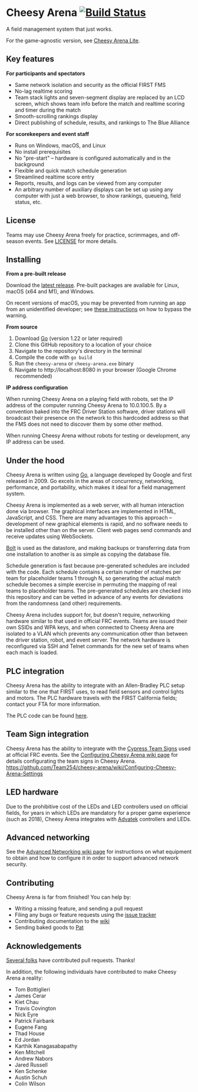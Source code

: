 Cheesy Arena [![Build Status](https://github.com/Team254/cheesy-arena/actions/workflows/test.yml/badge.svg)](https://github.com/Team254/cheesy-arena/actions)
============
A field management system that just works.

For the game-agnostic version, see [Cheesy Arena Lite](https://github.com/Team254/cheesy-arena-lite).

## Key features

**For participants and spectators**

* Same network isolation and security as the official FIRST FMS
* No-lag realtime scoring
* Team stack lights and seven-segment display are replaced by an LCD screen, which shows team info before the match and
  realtime scoring and timer during the match
* Smooth-scrolling rankings display
* Direct publishing of schedule, results, and rankings to The Blue Alliance

**For scorekeepers and event staff**

* Runs on Windows, macOS, and Linux
* No install prerequisites
* No "pre-start" &ndash; hardware is configured automatically and in the background
* Flexible and quick match schedule generation
* Streamlined realtime score entry
* Reports, results, and logs can be viewed from any computer
* An arbitrary number of auxiliary displays can be set up using any computer with just a web browser, to show rankings,
  queueing, field status, etc.

## License

Teams may use Cheesy Arena freely for practice, scrimmages, and off-season events. See [LICENSE](LICENSE) for more
details.

## Installing

**From a pre-built release**

Download the [latest release](https://github.com/Team254/cheesy-arena/releases). Pre-built packages are available for
Linux, macOS (x64 and M1), and Windows.

On recent versions of macOS, you may be prevented from running an app from an unidentified developer;
see [these instructions](https://support.apple.com/guide/mac-help/open-a-mac-app-from-an-unidentified-developer-mh40616/mac)
on how to bypass the warning.

**From source**

1. Download [Go](https://golang.org/dl/) (version 1.22 or later required)
1. Clone this GitHub repository to a location of your choice
1. Navigate to the repository's directory in the terminal
1. Compile the code with `go build`
1. Run the `cheesy-arena` or `cheesy-arena.exe` binary
1. Navigate to http://localhost:8080 in your browser (Google Chrome recommended)

**IP address configuration**

When running Cheesy Arena on a playing field with robots, set the IP address of the computer running Cheesy Arena to
10.0.100.5. By a convention baked into the FRC Driver Station software, driver stations will broadcast their presence on
the network to this hardcoded address so that the FMS does not need to discover them by some other method.

When running Cheesy Arena without robots for testing or development, any IP address can be used.

## Under the hood

Cheesy Arena is written using [Go](https://golang.org), a language developed by Google and first released in 2009. Go
excels in the areas of concurrency, networking, performance, and portability, which makes it ideal for a field
management system.

Cheesy Arena is implemented as a web server, with all human interaction done via browser. The graphical interfaces are
implemented in HTML, JavaScript, and CSS. There are many advantages to this approach &ndash; development of new
graphical elements is rapid, and no software needs to be installed other than on the server. Client web pages send
commands and receive updates using WebSockets.

[Bolt](https://github.com/etcd-io/bbolt) is used as the datastore, and making backups or transferring data from one
installation to another is as simple as copying the database file.

Schedule generation is fast because pre-generated schedules are included with the code. Each schedule contains a certain
number of matches per team for placeholder teams 1 through N, so generating the actual match schedule becomes a simple
exercise in permuting the mapping of real teams to placeholder teams. The pre-generated schedules are checked into this
repository and can be vetted in advance of any events for deviations from the randomness (and other) requirements.

Cheesy Arena includes support for, but doesn't require, networking hardware similar to that used in official FRC events.
Teams are issued their own SSIDs and WPA keys, and when connected to Cheesy Arena are isolated to a VLAN which prevents
any communication other than between the driver station, robot, and event server. The network hardware is reconfigured
via SSH and Telnet commands for the new set of teams when each mach is loaded.

## PLC integration

Cheesy Arena has the ability to integrate with an Allen-Bradley PLC setup similar to the one that FIRST uses, to read
field sensors and control lights and motors. The PLC hardware travels with the FIRST California fields; contact your FTA
for more information.

The PLC code can be found [here](https://github.com/ejordan376/Cheesy-PLC).

## Team Sign integration

Cheesy Arena has the ability to integrate with
the [Cypress Team Signs](https://cypressintegration.com/customsolutions/teamdisplay/) used at official FRC events. See
the [Configuring Cheesy Arena wiki page](https://github.com/Team254/cheesy-arena/wiki/Configuring-Cheesy-Arena-Settings#team-signs)
for details configurating the team signs in Cheesy Arena.
https://github.com/Team254/cheesy-arena/wiki/Configuring-Cheesy-Arena-Settings

## LED hardware

Due to the prohibitive cost of the LEDs and LED controllers used on official fields, for years in which LEDs are
mandatory for a proper game experience (such as 2018), Cheesy Arena integrates
with [Advatek](https://www.advateklights.com) controllers and LEDs.

## Advanced networking

See the [Advanced Networking wiki page](https://github.com/Team254/cheesy-arena/wiki/Advanced-Networking-Concepts) for
instructions on what equipment to obtain and how to configure it in order to support advanced network security.

## Contributing

Cheesy Arena is far from finished! You can help by:

* Writing a missing feature, and sending a pull request
* Filing any bugs or feature requests using the [issue tracker](https://github.com/Team254/cheesy-arena/issues)
* Contributing documentation to the [wiki](https://github.com/Team254/cheesy-arena/wiki)
* Sending baked goods to [Pat](https://github.com/patfair)

## Acknowledgements

[Several folks](https://github.com/Team254/cheesy-arena/graphs/contributors) have contributed pull requests. Thanks!

In addition, the following individuals have contributed to make Cheesy Arena a reality:

* Tom Bottiglieri
* James Cerar
* Kiet Chau
* Travis Covington
* Nick Eyre
* Patrick Fairbank
* Eugene Fang
* Thad House
* Ed Jordan
* Karthik Kanagasabapathy
* Ken Mitchell
* Andrew Nabors
* Jared Russell
* Ken Schenke
* Austin Schuh
* Colin Wilson
